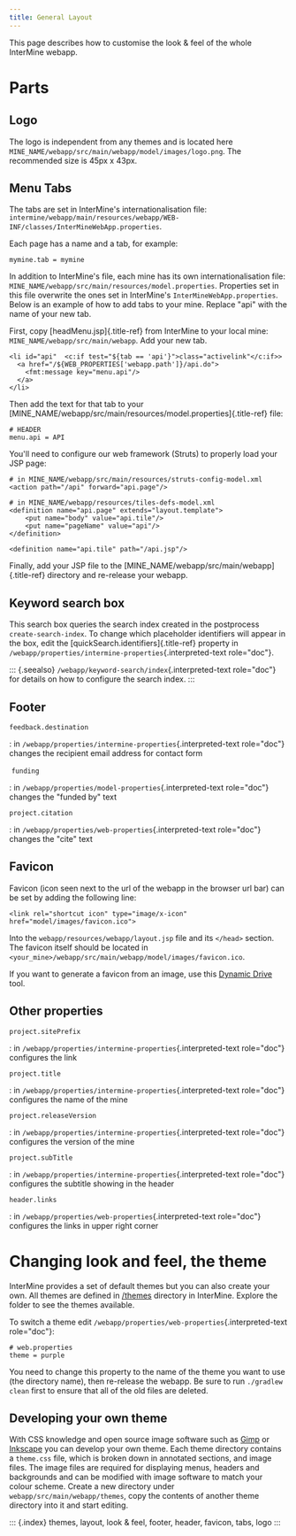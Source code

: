 ```yaml
---
title: General Layout
---
```


This page describes how to customise the look & feel of the whole
InterMine webapp.

Parts
=====

Logo
----

The logo is independent from any themes and is located here
`MINE_NAME/webapp/src/main/webapp/model/images/logo.png`. The
recommended size is 45px x 43px.

Menu Tabs
---------

The tabs are set in InterMine\'s internationalisation file:
`intermine/webapp/main/resources/webapp/WEB-INF/classes/InterMineWebApp.properties`.

Each page has a name and a tab, for example:

``` {.properties}
mymine.tab = mymine
```

In addition to InterMine\'s file, each mine has its own
internationalisation file:
`MINE_NAME/webapp/src/main/resources/model.properties`. Properties set
in this file overwrite the ones set in InterMine\'s
`InterMineWebApp.properties`. Below is an example of how to add tabs to
your mine. Replace \"api\" with the name of your new tab.

First, copy [headMenu.jsp]{.title-ref} from InterMine to your local
mine: `MINE_NAME/webapp/src/main/webapp`. Add your new tab.

``` {.guess}
<li id="api"  <c:if test="${tab == 'api'}">class="activelink"</c:if>>
  <a href="/${WEB_PROPERTIES['webapp.path']}/api.do">
    <fmt:message key="menu.api"/>
  </a>
</li>
```

Then add the text for that tab to your
[MINE_NAME/webapp/src/main/resources/model.properties]{.title-ref} file:

``` {.properties}
# HEADER
menu.api = API 
```

You\'ll need to configure our web framework (Struts) to properly load
your JSP page:

``` {.xml}
# in MINE_NAME/webapp/src/main/resources/struts-config-model.xml
<action path="/api" forward="api.page"/>

# in MINE_NAME/webapp/resources/tiles-defs-model.xml
<definition name="api.page" extends="layout.template">
    <put name="body" value="api.tile"/>
    <put name="pageName" value="api"/>
</definition>

<definition name="api.tile" path="/api.jsp"/>
```

Finally, add your JSP file to the
[MINE_NAME/webapp/src/main/webapp]{.title-ref} directory and re-release
your webapp.

Keyword search box
------------------

This search box queries the search index created in the postprocess
`create-search-index`. To change which placeholder identifiers will
appear in the box, edit the [quickSearch.identifiers]{.title-ref}
property in `/webapp/properties/intermine-properties`{.interpreted-text
role="doc"}.

::: {.seealso}
`/webapp/keyword-search/index`{.interpreted-text role="doc"} for details
on how to configure the search index.
:::

Footer
------

`feedback.destination`

:   in `/webapp/properties/intermine-properties`{.interpreted-text
    role="doc"} changes the recipient email address for contact form

 `funding`

:   in `/webapp/properties/model-properties`{.interpreted-text
    role="doc"} changes the \"funded by\" text

`project.citation`

:   in `/webapp/properties/web-properties`{.interpreted-text role="doc"}
    changes the \"cite\" text

Favicon
-------

Favicon (icon seen next to the url of the webapp in the browser url bar)
can be set by adding the following line:

``` {.html}
<link rel="shortcut icon" type="image/x-icon" href="model/images/favicon.ico">
```

Into the `webapp/resources/webapp/layout.jsp` file and its `</head>`
section. The favicon itself should be located in
`<your_mine>/webapp/src/main/webapp/model/images/favicon.ico`.

If you want to generate a favicon from an image, use this [Dynamic
Drive](http://tools.dynamicdrive.com/favicon/) tool.

Other properties
----------------

`project.sitePrefix`

:   in `/webapp/properties/intermine-properties`{.interpreted-text
    role="doc"} configures the link

`project.title`

:   in `/webapp/properties/intermine-properties`{.interpreted-text
    role="doc"} configures the name of the mine

`project.releaseVersion`

:   in `/webapp/properties/intermine-properties`{.interpreted-text
    role="doc"} configures the version of the mine

`project.subTitle`

:   in `/webapp/properties/intermine-properties`{.interpreted-text
    role="doc"} configures the subtitle showing in the header

`header.links`

:   in `/webapp/properties/web-properties`{.interpreted-text role="doc"}
    configures the links in upper right corner

Changing look and feel, the theme
=================================

InterMine provides a set of default themes but you can also create your
own. All themes are defined in
[/themes](https://github.com/intermine/intermine/tree/dev/intermine/webapp/src/main/webapp/themes)
directory in InterMine. Explore the folder to see the themes available.

To switch a theme edit
`/webapp/properties/web-properties`{.interpreted-text role="doc"}:

``` {.properties}
# web.properties
theme = purple
```

You need to change this property to the name of the theme you want to
use (the directory name), then re-release the webapp. Be sure to run
`./gradlew clean` first to ensure that all of the old files are deleted.

Developing your own theme
-------------------------

With CSS knowledge and open source image software such as
[Gimp](http://www.gimp.org) or [Inkscape](http://www.inkscape.org) you
can develop your own theme. Each theme directory contains a `theme.css`
file, which is broken down in annotated sections, and image files. The
image files are required for displaying menus, headers and backgrounds
and can be modified with image software to match your colour scheme.
Create a new directory under `webapp/src/main/webapp/themes`, copy the
contents of another theme directory into it and start editing.

::: {.index}
themes, layout, look & feel, footer, header, favicon, tabs, logo
:::
